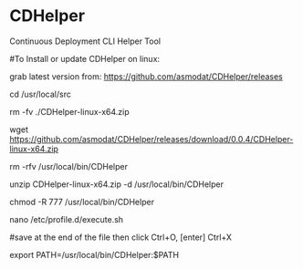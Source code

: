 # CDHelper
Continuous Deployment CLI Helper Tool

#To Install or update CDHelper on linux:

grab latest version from: https://github.com/asmodat/CDHelper/releases

cd /usr/local/src

rm -fv ./CDHelper-linux-x64.zip

wget https://github.com/asmodat/CDHelper/releases/download/0.0.4/CDHelper-linux-x64.zip

rm -rfv  /usr/local/bin/CDHelper

unzip CDHelper-linux-x64.zip -d /usr/local/bin/CDHelper

chmod -R 777 /usr/local/bin/CDHelper

nano /etc/profile.d/execute.sh

#save at the end of the file then click Ctrl+O, [enter] Ctrl+X

export PATH=/usr/local/bin/CDHelper:$PATH
